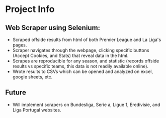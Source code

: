 # Project Info

## Web Scraper using Selenium:
- Scraped offside results from html of both Premier League and La Liga's pages.
- Scraper navigates through the webpage, clicking specific buttons (Accept Cookies, and Stats) that reveal data in the html.
- Scrapes are reproducible for any season, and statistic (records offside results vs specific teams, this data is not readily available online).
- Wrote results to CSVs which can be opened and analyzed on excel, google sheets, etc.

## Future
- Will implement scrapers on Bundesliga, Serie a, Ligue 1, Eredivisie, and Liga Portugal websites.
